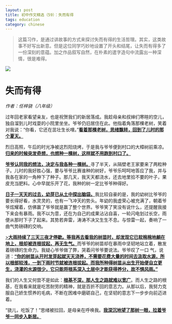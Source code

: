 ```yaml
---
layout: post
title: 初中作文精选（59）：失而有得
tags: education
category: chinese
---
```


> 这篇习作，是通过讲故事的方式来探讨失而有得的生活哲理。其实，这类故事不好写出新意。但是这位同学巧妙地设置了开头和结尾，让失而有得多了一份深刻的意蕴。加之作品叙写自然，在朴素的遣字造句中流露出一种深情，很是难得。

![](https://crsando.github.io/images/2025-06-10/house.jpeg)

# 失而有得	

*作者：任梓骁（八年级）*

过年回老家看望亲友，也是祝贺我们的新居落成。我趁母亲和叔婶们寒暄的空儿，独自溜到儿时戏耍的小院里坐坐。爷爷仍旧居住在此。他指着角落那棵老树，笑着对我说：“你看，它还在茁壮生长哩。”<u>**看着那棵老树，思绪飘转，回到了儿时的那个夏天。**</u>

烈日高照，午后的时光净被这烈阳烧烤，于是我与爷爷便到村口的大樟树前乘凉。<u>**归来的时候突发奇想，也想种一棵树，这样就不用跑到村口了。**</u>

<u>**爷爷认同我的想法，决定与我各种一棵树。**</u>寻了半天，从隔壁老王家要来了两粒种子。儿时的我好胜心强，要与爷爷比赛谁种的树好，爷爷乐呵呵地答应了我，并与我各在家的一角种下了种子。那几天，我天天都浇水，还去地里拾不要的叶子，果皮充当肥料。心中早就乐开了花，我种的树一定比爷爷种得好。

<u>**日子一天天的过去，幼芽已从土中探出脑袋。**</u>我比较自豪的是，我的幼树比爷爷的要长得好看，水灵灵的，也有一飞冲天的势头。年幼的我虚荣心被充满了，朝着爷爷炫耀着，仿佛赢了爷爷就是赢了整个世界。爷爷笑了笑没有说什么，还提醒我接下来会有暴雨。我不以为意，还在为自己的成果沾沾自喜，一轮闪电划过长空，雨便从那时下子了起来。其势若奔雷，涛涛不决又生生不息。与惊雷一起，奏响了一曲气势磅礴的交响。

<u>>**大雨持续了三天三夜才停歇。等我再去看我的树苗时，却发现它已软棉棉地躺在地上，根却被连根拔起，再无生气。**</u>而爷爷的树苗却在暴雨中坚韧地站立着，散发着磅礴的生命力。我疑心爷爷做了弊，哭着问爷爷要说法。爷爷叹了一口	气，说道：<u>**“你的树苗从开时发芽起就天天浇养，不需要花费大量的时间去汲取水源，所以根部较浅，一到下雨时节就被连根拔起。而我所种得树苗从出生开始便自立更生，浇灌的水源很少，它只能将根系深入土层中才能获得养分，故不惧风雨。”**</u>

我们的人生又何尝不是如此：<u>**根基不深，那人生之路就难以宽广**</u>。而人生之路的根基，在我看来就是吃苦耐劳的精神，就是百折不回的意志力。从那以后，我努力克服自己娇生惯养的毛病，不断在困难中磨砺自己，在坚韧的意志下一步步向前迈进着。

“骁儿，吃饭了！”思绪被拉回，是母亲在呼唤我。<u>**我深沉地望了那树一眼，拉着爷爷一同步入新居。**</u>